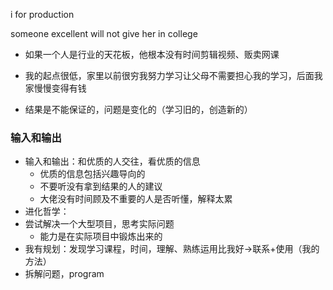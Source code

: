i for production

someone excellent will not give her in college

- 如果一个人是行业的天花板，他根本没有时间剪辑视频、贩卖网课

- 我的起点很低，家里以前很穷我努力学习让父母不需要担心我的学习，后面我家慢慢变得有钱

- 结果是不能保证的，问题是变化的（学习旧的，创造新的）

### 输入和输出

- 输入和输出：和优质的人交往，看优质的信息
  - 优质的信息包括兴趣导向的
  - 不要听没有拿到结果的人的建议
  - 大佬没有时间顾及不重要的人是否听懂，解释太累
- 进化哲学：
- 尝试解决一个大型项目，思考实际问题
  - 能力是在实际项目中锻炼出来的
- 我有规划：发现学习课程，时间，理解、熟练运用比我好->联系+使用（我的方法）
- 拆解问题，program